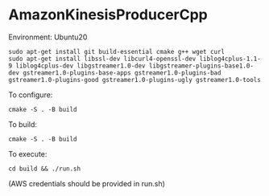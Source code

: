 # AmazonKinesisProducerCpp

Environment:
Ubuntu20
```
sudo apt-get install git build-essential cmake g++ wget curl
sudo apt-get install libssl-dev libcurl4-openssl-dev liblog4cplus-1.1-9 liblog4cplus-dev libgstreamer1.0-dev libgstreamer-plugins-base1.0-dev gstreamer1.0-plugins-base-apps gstreamer1.0-plugins-bad gstreamer1.0-plugins-good gstreamer1.0-plugins-ugly gstreamer1.0-tools
```


To configure:
```
cmake -S . -B build
```

To build:
```
cmake -S . -B build
```

To execute: 
```
cd build && ./run.sh
```
(AWS credentials should be provided in run.sh)
